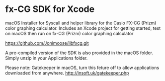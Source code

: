 # fx-CG SDK for Xcode
macOS Installer for Syscall and helper library for the Casio FX-CG (Prizm) color graphing calculator.
Includes an Xcode project for getting started, test on macOS then run on fx-CG (Prizm) color graphing calculator

https://github.com/Jonimoose/libfxcg.git

A pre-compiled version of the SDK is also provided in the macOS folder.
Simply unzip in your Applications folder.

Please note: Gatekeeper in macOS, turn this feture off to allow applications downloaded from anywhere.
http://insoft.uk/gatekeeper.php
